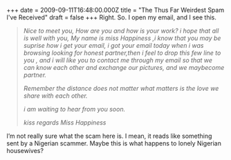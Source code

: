 +++
date = 2009-09-11T16:48:00.000Z
title = "The Thus Far Weirdest Spam I&#039;ve Received"
draft = false
+++
Right. So. I open my email, and I see this.

> *Nice to meet you,* *How are you and how is your work? i hope that all
> is well with you, My name is miss Happiness ,i know that you may be
> suprise how i get your email, i got your email today when i was
> browsing looking for honest partner,then i feel to drop this few line
> to you , and i will like you to contact me through my email so that we
> can know each other and exchange our pictures, and we maybecome
> partner.*
>
> *Remember the distance does not matter what matters is the love we
> share with each other.*
>
> *i am waiting to hear from you soon.*
>
> *kiss regards Miss Happiness*

I’m not really sure what the scam here is. I mean, it reads like
something sent by a Nigerian scammer. Maybe this is what happens to
lonely Nigerian housewives?

